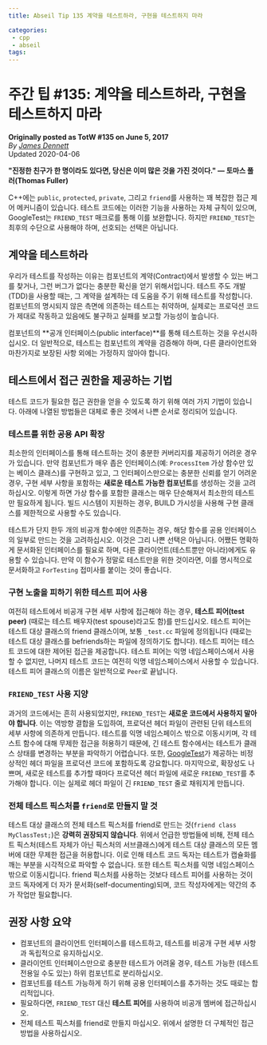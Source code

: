 ```yaml
---
title: Abseil Tip 135 계약을 테스트하라, 구현을 테스트하지 마라

categories:
 - cpp
 - abseil
tags:
---
```


# 주간 팁 #135: 계약을 테스트하라, 구현을 테스트하지 마라

**Originally posted as TotW #135 on June 5, 2017**  
*By [James Dennett](mailto:jdennett@google.com)*  
Updated 2020-04-06  

**"진정한 친구가 한 명이라도 있다면, 당신은 이미 많은 것을 가진 것이다." — 토마스 풀러(Thomas Fuller)**

C++에는 `public`, `protected`, `private`, 그리고 `friend`를 사용하는 꽤 복잡한 접근 제어 메커니즘이 있습니다. 테스트 코드에는 이러한 기능을 사용하는 자체 규칙이 있으며, GoogleTest는 `FRIEND_TEST` 매크로를 통해 이를 보완합니다. 하지만 `FRIEND_TEST`는 최후의 수단으로 사용해야 하며, 선호되는 선택은 아닙니다.

## 계약을 테스트하라

우리가 테스트를 작성하는 이유는 컴포넌트의 계약(Contract)에서 발생할 수 있는 버그를 찾거나, 그런 버그가 없다는 충분한 확신을 얻기 위해서입니다. 테스트 주도 개발(TDD)을 사용할 때는, 그 계약을 설계하는 데 도움을 주기 위해 테스트를 작성합니다. 컴포넌트의 명시되지 않은 측면에 의존하는 테스트는 취약하며, 실제로는 프로덕션 코드가 제대로 작동하고 있음에도 불구하고 실패를 보고할 가능성이 높습니다.

컴포넌트의 **공개 인터페이스(public interface)**를 통해 테스트하는 것을 우선시하십시오. 더 일반적으로, 테스트는 컴포넌트의 계약을 검증해야 하며, 다른 클라이언트와 마찬가지로 보장된 사항 외에는 가정하지 않아야 합니다.

## 테스트에서 접근 권한을 제공하는 기법

테스트 코드가 필요한 접근 권한을 얻을 수 있도록 하기 위해 여러 가지 기법이 있습니다. 아래에 나열된 방법들은 대체로 좋은 것에서 나쁜 순서로 정리되어 있습니다.

### 테스트를 위한 공용 API 확장

최소한의 인터페이스를 통해 테스트하는 것이 충분한 커버리지를 제공하기 어려운 경우가 있습니다. 만약 컴포넌트가 매우 좁은 인터페이스(예: `ProcessItem` 가상 함수만 있는 베이스 클래스)를 구현하고 있고, 그 인터페이스만으로는 충분한 신뢰를 얻기 어려운 경우, 구현 세부 사항을 포함하는 **새로운 테스트 가능한 컴포넌트**를 생성하는 것을 고려하십시오. 이렇게 하면 가상 함수를 포함한 클래스는 매우 단순해져서 최소한의 테스트만 필요하게 됩니다. 빌드 시스템이 지원하는 경우, BUILD 가시성을 사용해 구현 클래스를 제한적으로 사용할 수도 있습니다.

테스트가 단지 한두 개의 비공개 함수에만 의존하는 경우, 해당 함수를 공용 인터페이스의 일부로 만드는 것을 고려하십시오. 이것은 그리 나쁜 선택은 아닙니다. 어쨌든 명확하게 문서화된 인터페이스를 필요로 하며, 다른 클라이언트(테스트뿐만 아니라)에게도 유용할 수 있습니다. 만약 이 함수가 정말로 테스트만을 위한 것이라면, 이를 명시적으로 문서화하고 `ForTesting` 접미사를 붙이는 것이 좋습니다.

### 구현 노출을 피하기 위한 테스트 피어 사용

여전히 테스트에서 비공개 구현 세부 사항에 접근해야 하는 경우, **테스트 피어(test peer)** (때로는 테스트 배우자(test spouse)라고도 함)를 만드십시오. 테스트 피어는 테스트 대상 클래스의 friend 클래스이며, 보통 `_test.cc` 파일에 정의됩니다 (때로는 테스트 대상 클래스를 befriends하는 파일에 정의하기도 합니다). 테스트 피어는 테스트 코드에 대한 제어된 접근을 제공합니다. 테스트 피어는 익명 네임스페이스에서 사용할 수 없지만, 나머지 테스트 코드는 여전히 익명 네임스페이스에서 사용할 수 있습니다. 테스트 피어 클래스의 이름은 일반적으로 `Peer`로 끝납니다.

### <code>FRIEND_TEST</code> 사용 지양

과거의 코드에서는 흔히 사용되었지만, `FRIEND_TEST`는 **새로운 코드에서 사용하지 말아야 합니다**. 이는 역방향 결합을 도입하여, 프로덕션 헤더 파일이 관련된 단위 테스트의 세부 사항에 의존하게 만듭니다. 테스트를 익명 네임스페이스 밖으로 이동시키며, 각 테스트 함수에 대해 무제한 접근을 허용하기 때문에, 긴 테스트 함수에서는 테스트가 클래스 상태를 변경하는 부분을 파악하기 어렵습니다. 또한, [GoogleTest](https://github.com/google/googletest)가 제공하는 비정상적인 헤더 파일을 프로덕션 코드에 포함하도록 강요합니다. 마지막으로, 확장성도 나쁘며, 새로운 테스트를 추가할 때마다 프로덕션 헤더 파일에 새로운 `FRIEND_TEST`를 추가해야 합니다. 이는 실제로 헤더 파일이 긴 `FRIEND_TEST` 줄로 채워지게 만듭니다.

### 전체 테스트 픽스처를 <code>friend</code>로 만들지 말 것

테스트 대상 클래스의 전체 테스트 픽스처를 friend로 만드는 것(`friend class MyClassTest;`)은 **강력히 권장되지 않습니다**. 위에서 언급한 방법들에 비해, 전체 테스트 픽스처(테스트 자체가 아닌 픽스처의 서브클래스)에게 테스트 대상 클래스의 모든 멤버에 대한 무제한 접근을 허용합니다. 이로 인해 테스트 코드 독자는 테스트가 캡슐화를 깨는 부분을 시각적으로 파악할 수 없습니다. 또한 테스트 픽스처를 익명 네임스페이스 밖으로 이동시킵니다. friend 픽스처를 사용하는 것보다 테스트 피어를 사용하는 것이 코드 독자에게 더 자가 문서화(self-documenting)되며, 코드 작성자에게는 약간의 추가 작업만 필요합니다.

## 권장 사항 요약

* 컴포넌트의 클라이언트 인터페이스를 테스트하고, 테스트를 비공개 구현 세부 사항과 독립적으로 유지하십시오.
* 클라이언트 인터페이스만으로 충분한 테스트가 어려울 경우, 테스트 가능한 (테스트 전용일 수도 있는) 하위 컴포넌트로 분리하십시오.
* 컴포넌트를 테스트 가능하게 하기 위해 공용 인터페이스를 추가하는 것도 때로는 합리적입니다.
* 필요하다면, `FRIEND_TEST` 대신 **테스트 피어**를 사용하여 비공개 멤버에 접근하십시오.
* 전체 테스트 픽스처를 friend로 만들지 마십시오. 위에서 설명한 더 구체적인 접근 방법을 사용하십시오.